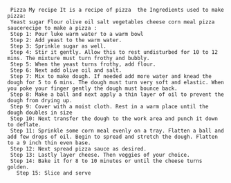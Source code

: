      Pizza My recipe It is a recipe of pizza  the Ingredients used to make pizza:
     Yeast sugar Flour olive oil salt vegetables cheese corn meal pizza saucerecipe to make a pizza :
     Step 1: Pour luke warm water to a warm bowl 
     Step 2: Add yeast to the warm water.
     Step 3: Sprinkle sugar as well.
     Step 4: Stir it gently. Allow this to rest undisturbed for 10 to 12 mins. The mixture must turn frothy and bubbly.
     Step 5: When the yeast turns frothy, add flour.
     Step 6: Next add olive oil and salt. 
     Step 7: Mix to make dough. If needed add more water and knead the dough for 5 to 6 mins. The dough must turn very soft and elastic. When you poke your finger gently the dough must bounce back.
     Step 8: Make a ball and next apply a thin layer of oil to prevent the dough from drying up.
     Step 9: Cover with a moist cloth. Rest in a warm place until the dough doubles in size
     Step 10: Next transfer the dough to the work area and punch it down to deflate.
     Step 11: Sprinkle some corn meal evenly on a tray. Flatten a ball and add few drops of oil. Begin to spread and stretch the dough. Flatten to a 9 inch thin even base.
     Step 12: Next spread pizza sauce as desired.
     Step 13: Lastly layer cheese. Then veggies of your choice.
     Step 14: Bake it for 8 to 10 minutes or until the cheese turns golden.
       Step 15: Slice and serve
